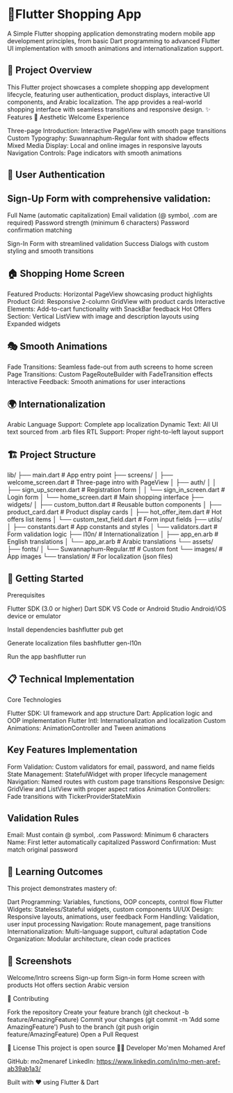 # 🛒Flutter Shopping App
A Simple Flutter shopping application demonstrating modern mobile app development principles, from basic Dart programming to advanced Flutter UI implementation with smooth animations and internationalization support.
## 📱 Project Overview
This Flutter project showcases a complete shopping app development lifecycle, featuring user authentication, product displays, interactive UI components, and Arabic localization. The app provides a real-world shopping interface with seamless transitions and responsive design.
✨  Features
🎨  Aesthetic Welcome Experience

Three-page Introduction: Interactive PageView with smooth page transitions
Custom Typography: Suwannaphum-Regular font with shadow effects
Mixed Media Display: Local and online images in responsive layouts
Navigation Controls: Page indicators with smooth animations

## 🔐 User Authentication

## Sign-Up Form with comprehensive validation:

Full Name (automatic capitalization)
Email validation (@ symbol, .com are required)
Password strength (minimum 6 characters)
Password confirmation matching


Sign-In Form with streamlined validation
Success Dialogs with custom styling and smooth transitions

## 🏠 Shopping Home Screen

Featured Products: Horizontal PageView showcasing product highlights
Product Grid: Responsive 2-column GridView with product cards
Interactive Elements: Add-to-cart functionality with SnackBar feedback
Hot Offers Section: Vertical ListView with image and description layouts using Expanded widgets

## 🎭 Smooth Animations

Fade Transitions: Seamless fade-out from auth screens to home screen
Page Transitions: Custom PageRouteBuilder with FadeTransition effects
Interactive Feedback: Smooth animations for user interactions

## 🌍 Internationalization

Arabic Language Support: Complete app localization
Dynamic Text: All UI text sourced from .arb files
RTL Support: Proper right-to-left layout support

## 🏗️ Project Structure
lib/
├── main.dart                        # App entry point
├── screens/
│   ├── welcome_screen.dart          # Three-page intro with PageView
│   ├── auth/
│   │   ├── sign_up_screen.dart      # Registration form
│   │   └── sign_in_screen.dart      # Login form
│   └── home_screen.dart             # Main shopping interface
├── widgets/
│   ├── custom_button.dart           # Reusable button components
│   ├── product_card.dart            # Product display cards
│   ├── hot_offer_item.dart          # Hot offers list items
│   └── custom_text_field.dart       # Form input fields
├── utils/
│   ├── constants.dart               # App constants and styles
│   └── validators.dart              # Form validation logic
├── l10n/                            # Internationalization
│   ├── app_en.arb                   # English translations
│   └── app_ar.arb                   # Arabic translations
└── assets/
    ├── fonts/
    │   └── Suwannaphum-Regular.ttf  # Custom font
    └── images/       # App images
    └── translation/  # For localization (json files)  
## 🚀 Getting Started
Prerequisites

Flutter SDK (3.0 or higher)
Dart SDK
VS Code or Android Studio
Android/iOS device or emulator

Install dependencies
bashflutter pub get

Generate localization files
bashflutter gen-l10n

Run the app
bashflutter run

## 📋 Technical Implementation
Core Technologies

Flutter SDK: UI framework and app structure
Dart: Application logic and OOP implementation
Flutter Intl: Internationalization and localization
Custom Animations: AnimationController and Tween animations

## Key Features Implementation

Form Validation: Custom validators for email, password, and name fields
State Management: StatefulWidget with proper lifecycle management
Navigation: Named routes with custom page transitions
Responsive Design: GridView and ListView with proper aspect ratios
Animation Controllers: Fade transitions with TickerProviderStateMixin

## Validation Rules

Email: Must contain @ symbol, .com
Password: Minimum 6 characters
Name: First letter automatically capitalized
Password Confirmation: Must match original password

## 🎯 Learning Outcomes
This project demonstrates mastery of:

Dart Programming: Variables, functions, OOP concepts, control flow
Flutter Widgets: Stateless/Stateful widgets, custom components
UI/UX Design: Responsive layouts, animations, user feedback
Form Handling: Validation, user input processing
Navigation: Route management, page transitions
Internationalization: Multi-language support, cultural adaptation
Code Organization: Modular architecture, clean code practices

 ## 📸 Screenshots

Welcome/Intro screens
Sign-up form
Sign-in form
Home screen with products
Hot offers section
Arabic version

🤝 Contributing

Fork the repository
Create your feature branch (git checkout -b feature/AmazingFeature)
Commit your changes (git commit -m 'Add some AmazingFeature')
Push to the branch (git push origin feature/AmazingFeature)
Open a Pull Request

📄 License
This project is open source
👨‍💻 Developer
Mo'men Mohamed Aref

GitHub: mo2menaref
LinkedIn: https://www.linkedin.com/in/mo-men-aref-ab39ab1a3/

Built with ❤️ using Flutter & Dart
